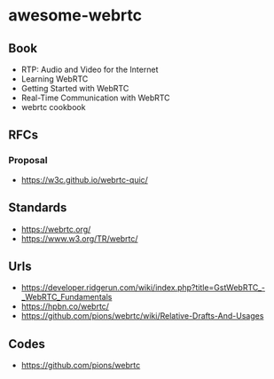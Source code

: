 # awesome-webrtc

## Book 

* RTP: Audio and Video for the Internet 
* Learning WebRTC
* Getting Started with WebRTC
* Real-Time Communication with WebRTC
* webrtc cookbook

## RFCs

### Proposal

* https://w3c.github.io/webrtc-quic/

## Standards

* https://webrtc.org/
* https://www.w3.org/TR/webrtc/

## Urls

* https://developer.ridgerun.com/wiki/index.php?title=GstWebRTC_-_WebRTC_Fundamentals
* https://hpbn.co/webrtc/
* https://github.com/pions/webrtc/wiki/Relative-Drafts-And-Usages

## Codes

* https://github.com/pions/webrtc
